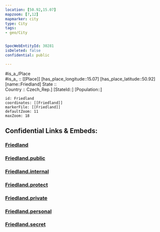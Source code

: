 ```yaml
---
location: [50.92,15.07] 
mapzoom: [7,12] 
mapmarker: city 
type: City
tags:
- geo/City


SpocWebEntityId: 30281
isDeleted: false
confidential: public

---
```

#is_a_/Place  
#is_a_ :: [[Place]] 
[has_place_longitude::15.07] 
[has_place_latitude::50.92] 
[name::Friedland] 
State ::  
Country :: Czech_Rep.] 
[StateId::] 
[Population::] 



```leaflet
id: Friedland
coordinates: [[Friedland]] 
markerFile: [[Friedland]] 
defaultZoom: 11 
maxZoom: 18
```


## Confidential Links & Embeds: 

### [Friedland](/_Standards/Earth/Continent/Europe/Europe~Central/Czech_Republic/regions~Czech_Republic/Liberecký/City/Friedland.md) 

### [Friedland.public](/_public/Earth/Continent/Europe/Europe~Central/Czech_Republic/regions~Czech_Republic/Liberecký/City/Friedland.public.md) 

### [Friedland.internal](/_internal/Earth/Continent/Europe/Europe~Central/Czech_Republic/regions~Czech_Republic/Liberecký/City/Friedland.internal.md) 

### [Friedland.protect](/_protect/Earth/Continent/Europe/Europe~Central/Czech_Republic/regions~Czech_Republic/Liberecký/City/Friedland.protect.md) 

### [Friedland.private](/_private/Earth/Continent/Europe/Europe~Central/Czech_Republic/regions~Czech_Republic/Liberecký/City/Friedland.private.md) 

### [Friedland.personal](/_personal/Earth/Continent/Europe/Europe~Central/Czech_Republic/regions~Czech_Republic/Liberecký/City/Friedland.personal.md) 

### [Friedland.secret](/_secret/Earth/Continent/Europe/Europe~Central/Czech_Republic/regions~Czech_Republic/Liberecký/City/Friedland.secret.md)

